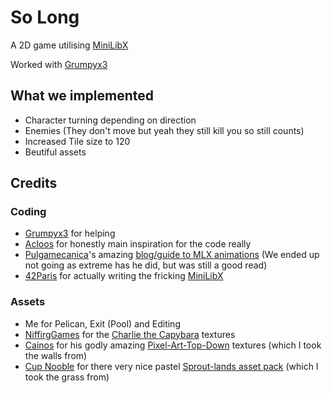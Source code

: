 # So Long

A 2D game utilising [MiniLibX](https://github.com/42Paris/minilibx-linux)

Worked with [Grumpyx3](https://github.com/Grumpyx3)

## What we implemented

- Character turning depending on direction
- Enemies (They don't move but yeah they still kill you so still counts)
- Increased Tile size to 120
- Beutiful assets

## Credits

### Coding

- [Grumpyx3](https://github.com/Grumpyx3) for helping
- [Acloos](https://gitlab.com/42_cursus1/so_long/) for honestly main inspiration for the code really
- [Pulgamecanica](https://github.com/pulgamecanica)'s amazing [blog/guide to MLX animations](https://pulgamecanica.herokuapp.com/posts/mlx-animations) (We ended up not going as extreme has he did, but was still a good read)
- [42Paris](https://github.com/42Paris) for actually writing the fricking [MiniLibX](https://github.com/42Paris/minilibx-linux)

### Assets

- Me for Pelican, Exit (Pool) and Editing
- [NiffirgGames](https://niffirggames.itch.io/) for the [Charlie the Capybara](https://niffirggames.itch.io/charliethecapybara) textures
- [Cainos](https://cainos.itch.io/) for his godly amazing [Pixel-Art-Top-Down](https://cainos.itch.io/pixel-art-top-down-basic) textures (which I took the walls from)
- [Cup Nooble](https://cupnooble.itch.io/) for there very nice pastel [Sprout-lands asset pack](https://cupnooble.itch.io/sprout-lands-asset-pack) (which I took the grass from)
